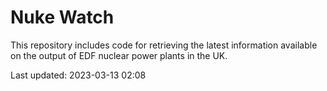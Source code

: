 # Nuke Watch

This repository includes code for retrieving the latest information available on the output of EDF nuclear power plants in the UK.

Last updated: 2023-03-13 02:08